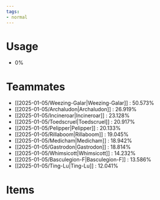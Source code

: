```yaml
---
tags:
- normal
---
```

# Usage
- 0%
# Teammates
- [[2025-01-05/Weezing-Galar|Weezing-Galar]] : 50.573%
- [[2025-01-05/Archaludon|Archaludon]] : 26.919%
- [[2025-01-05/Incineroar|Incineroar]] : 23.128%
- [[2025-01-05/Toedscruel|Toedscruel]] : 20.917%
- [[2025-01-05/Pelipper|Pelipper]] : 20.133%
- [[2025-01-05/Rillaboom|Rillaboom]] : 19.045%
- [[2025-01-05/Medicham|Medicham]] : 18.942%
- [[2025-01-05/Gastrodon|Gastrodon]] : 18.814%
- [[2025-01-05/Whimsicott|Whimsicott]] : 14.232%
- [[2025-01-05/Basculegion-F|Basculegion-F]] : 13.586%
- [[2025-01-05/Ting-Lu|Ting-Lu]] : 12.041%
# Items